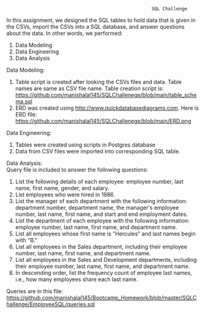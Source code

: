                                                          SQL Challenge

In this assignment, we designed the SQL tables to hold data that is given in the CSVs, import the CSVs into a SQL database, and answer questions about the data.
In other words, we performed:
1.	Data Modeling
2.	Data Engineering
3.	Data Analysis

Data Modeling:
1) Table script is created after looking the CSVs files and data. Table names are same as CSV file name. Table creation script is:  https://github.com/manishalal145/SQLChallenege/blob/main/table_schema.sql
2) ERD was created using http://www.quickdatabasediagrams.com. Here is ERD file: https://github.com/manishalal145/SQLChallenege/blob/main/ERD.png

Data Engineering:
1) Tables were created using scripts in Postgres database
2) Data from CSV files were imported into corresponding SQL table.

Data Analysis:   
Query file is included to answer the following questions: 
1.	List the following details of each employee: employee number, last name, first name, gender, and salary.
2.	List employees who were hired in 1986.
3.	List the manager of each department with the following information: department number, department name, the manager's employee number, last name, first name,       and start and end employment dates.
4.	List the department of each employee with the following information: employee number, last name, first name, and department name.
5.	List all employees whose first name is "Hercules" and last names begin with "B."
6.	List all employees in the Sales department, including their employee number, last name, first name, and department name.
7.	List all employees in the Sales and Development departments, including their employee number, last name, first name, and department name.
8.	In descending order, list the frequency count of employee last names, i.e., how many employees share each last name.

Queries are in this file: https://github.com/manishalal145/Bootcamp_Homework/blob/master/SQLChallenge/EmployeeSQL/queries.sql
